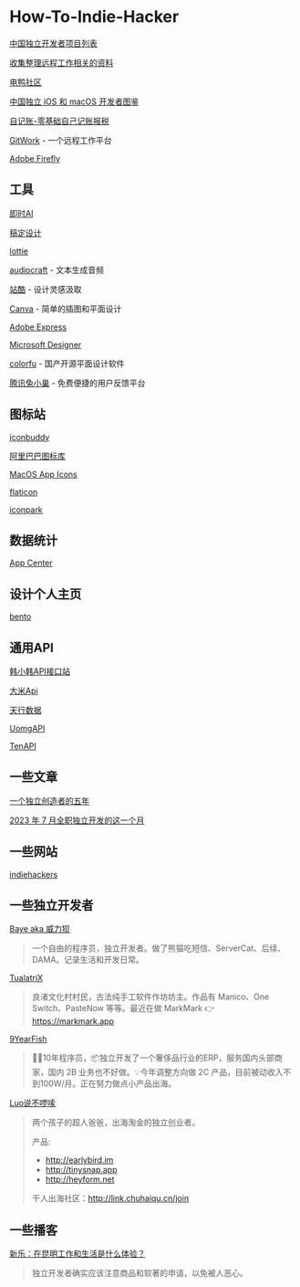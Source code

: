 # How-To-Indie-Hacker

[中国独立开发者项目列表](https://github.com/1c7/chinese-independent-developer)

[收集整理远程工作相关的资料](https://github.com/greatghoul/remote-working)

[电鸭社区](https://eleduck.com/)

[中国独立 iOS 和 macOS 开发者图鉴](https://josephchang10.github.io/chinese-indie-hackers/)

[自记账-零基础自己记账报税](https://www.zijizhang.com/)

[GitWork](https://gitwork.cn/) - 一个远程工作平台

[Adobe Firefly](https://firefly.adobe.com/)

## 工具

[即时AI](https://js.design/ai-muses/gallery)

[稿定设计](https://www.gaoding.com/)

[lottie](https://lottiefiles.com/)

[audiocraft](https://github.com/facebookresearch/audiocraft) - 文本生成音频

[站酷](https://www.zcool.com.cn/) - 设计灵感汲取

[Canva](https://www.canva.cn/en/) - 简单的插图和平面设计

[Adobe Express](https://www.adobe.com/cn/express/)

[Microsoft Designer](https://designer.microsoft.com/)

[colorfu](https://github.com/pearmini/colorfu) - 国产开源平面设计软件

[腾讯兔小巢](https://txc.qq.com/) - 免费便捷的用户反馈平台

## 图标站

[iconbuddy](https://iconbuddy.app/)

[阿里巴巴图标库](https://www.iconfont.cn/)

[MacOS App Icons](https://macosicons.com/#/)

[flaticon](https://www.flaticon.com/)

[iconpark](https://iconpark.oceanengine.com/home)

## 数据统计

[App Center](https://install.appcenter.ms/)

## 设计个人主页

[bento](https://bento.me)

## 通用API

[韩小韩API接口站](https://api.vvhan.com/)

[大米Api](https://api.qqsuu.cn/)

[天行数据](https://www.tianapi.com/)

[UomgAPI](https://api.uomg.com/)

[TenAPI](https://tenapi.cn/)

## 一些文章

[一个独立创造者的五年](https://mp.weixin.qq.com/s/x6PLSIMn_1qcKnXWPT-J-Q)

[2023 年 7 月全职独立开发的这一个月](https://mp.weixin.qq.com/s/E2A2of2K-RQfpPmS8Nbl-w)

## 一些网站

[indiehackers](https://www.indiehackers.com/)

## 一些独立开发者

[Baye aka 威力狈](https://twitter.com/waylybaye)

> 一个自由的程序员，独立开发者。做了熊猫吃短信、ServerCat、后续、DAMA。记录生活和开发日常。

[TualatriX](https://twitter.com/tualatrix)

> 良渚文化村村民，古法纯手工软件作坊坊主。作品有 Manico、One Switch、PasteNow 等等。最近在做 MarkMark 👉 https://markmark.app

[9YearFish](https://twitter.com/9yearfish)

> 👨‍💻10年程序员，📦独立开发了一个奢侈品行业的ERP，服务国内头部商家，国内 2B 业务也不好做。💡今年调整方向做 2C 产品，目前被动收入不到100W/月。正在努力做点小产品出海。

[Luo说不啰嗦](https://twitter.com/LuoSays)

> 两个孩子的超人爸爸，出海淘金的独立创业者。
>
> 产品:
> - http://earlybird.im
> - http://tinysnap.app
> - http://heyform.net
>
> 千人出海社区：http://link.chuhaiqu.cn/join

## 一些播客

[新乐：在昆明工作和生活是什么体验？](https://www.xiaoyuzhoufm.com/episode/64bdd23e5680f4d4a889ba38)

> 独立开发者确实应该注意商品和软著的申请，以免被人恶心。

